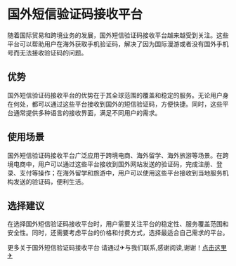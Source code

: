 # 国外短信验证码接收平台

随着国际贸易和跨境业务的发展，国外短信验证码接收平台越来越受到关注。这些平台可以帮助用户在海外获取手机验证码，解决了因为国际漫游或者没有国外手机号而无法接收验证码的问题。

## 优势
国外短信验证码接收平台的优势在于其全球范围的覆盖和稳定的服务。无论用户身在何处，都可以通过这些平台接收到国外的短信验证码，方便快捷。同时，这些平台通常提供多种语言的接收界面，满足不同用户的需求。

## 使用场景
国外短信验证码接收平台广泛应用于跨境电商、海外留学、海外旅游等场景。在跨境电商中，用户可以通过这些平台接收到国外网站发送的验证码，完成注册、登录、支付等操作；在海外留学和旅游中，用户可以使用这些平台接收到当地服务机构发送的验证码，便利生活。

## 选择建议
在选择国外短信验证码接收平台时，用户需要关注平台的稳定性、服务覆盖范围和安全性。同时，还需要考虑平台的价格和付费方式，选择最适合自己需求的平台。

更多关于国外短信验证码接收平台 请通过✈与我们联系,感谢阅读,谢谢！[点击这里✈](https://t.me/lm66bot)